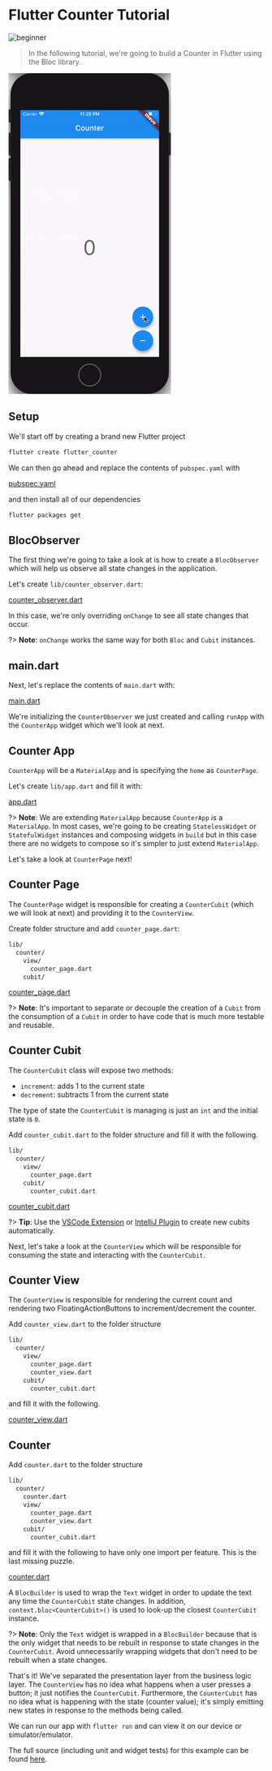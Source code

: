 # Flutter Counter Tutorial

![beginner](https://img.shields.io/badge/level-beginner-green.svg)

> In the following tutorial, we're going to build a Counter in Flutter using the Bloc library.

![demo](./assets/gifs/flutter_counter.gif)

## Setup

We'll start off by creating a brand new Flutter project

```sh
flutter create flutter_counter
```

We can then go ahead and replace the contents of `pubspec.yaml` with

[pubspec.yaml](https://raw.githubusercontent.com/felangel/bloc/master/examples/flutter_counter/pubspec.yaml ":include")

and then install all of our dependencies

```sh
flutter packages get
```

## BlocObserver

The first thing we're going to take a look at is how to create a `BlocObserver` which will help us observe all state changes in the application.

Let's create `lib/counter_observer.dart`:

[counter_observer.dart](https://raw.githubusercontent.com/felangel/bloc/master/examples/flutter_counter/lib/counter_observer.dart ":include")

In this case, we're only overriding `onChange` to see all state changes that occur.

?> **Note**: `onChange` works the same way for both `Bloc` and `Cubit` instances.

## main.dart

Next, let's replace the contents of `main.dart` with:

[main.dart](https://raw.githubusercontent.com/felangel/bloc/master/examples/flutter_counter/lib/main.dart ":include")

We're initializing the `CounterObserver` we just created and calling `runApp` with the `CounterApp` widget which we'll look at next.

## Counter App

`CounterApp` will be a `MaterialApp` and is specifying the `home` as `CounterPage`.

Let's create `lib/app.dart` and fill it with:

[app.dart](https://raw.githubusercontent.com/felangel/bloc/master/examples/flutter_counter/lib/app.dart ":include")

?> **Note**: We are extending `MaterialApp` because `CounterApp` _is_ a `MaterialApp`. In most cases, we're going to be creating `StatelessWidget` or `StatefulWidget` instances and composing widgets in `build` but in this case there are no widgets to compose so it's simpler to just extend `MaterialApp`.

Let's take a look at `CounterPage` next!

## Counter Page

The `CounterPage` widget is responsible for creating a `CounterCubit` (which we will look at next) and providing it to the `CounterView`.

Create folder structure and add `counter_page.dart`:

```text
lib/
  counter/
    view/
      counter_page.dart
    cubit/
```

[counter_page.dart](https://raw.githubusercontent.com/felangel/bloc/master/examples/flutter_counter/lib/counter/view/counter_page.dart ":include")

?> **Note**: It's important to separate or decouple the creation of a `Cubit` from the consumption of a `Cubit` in order to have code that is much more testable and reusable.

## Counter Cubit

The `CounterCubit` class will expose two methods:

- `increment`: adds 1 to the current state
- `decrement`: subtracts 1 from the current state

The type of state the `CounterCubit` is managing is just an `int` and the initial state is `0`.

Add `counter_cubit.dart` to the folder structure and fill it with the following.

```text
lib/
  counter/
    view/
      counter_page.dart
    cubit/
      counter_cubit.dart
```

[counter_cubit.dart](https://raw.githubusercontent.com/felangel/bloc/master/examples/flutter_counter/lib/counter/cubit/counter_cubit.dart ":include")

?> **Tip**: Use the [VSCode Extension](https://marketplace.visualstudio.com/items?itemName=FelixAngelov.bloc) or [IntelliJ Plugin](https://plugins.jetbrains.com/plugin/12129-bloc) to create new cubits automatically.

Next, let's take a look at the `CounterView` which will be responsible for consuming the state and interacting with the `CounterCubit`.

## Counter View

The `CounterView` is responsible for rendering the current count and rendering two FloatingActionButtons to increment/decrement the counter.

Add `counter_view.dart` to the folder structure

```text
lib/
  counter/
    view/
      counter_page.dart
      counter_view.dart
    cubit/
      counter_cubit.dart
```

and fill it with the following.

[counter_view.dart](https://raw.githubusercontent.com/felangel/bloc/master/examples/flutter_counter/lib/counter/view/counter_view.dart ":include")

## Counter

Add `counter.dart` to the folder structure

```text
lib/
  counter/
    counter.dart
    view/
      counter_page.dart
      counter_view.dart
    cubit/
      counter_cubit.dart
```

and fill it with the following to have only one import per feature. This is the last missing puzzle.

[counter.dart](https://raw.githubusercontent.com/felangel/bloc/master/examples/flutter_counter/lib/counter/counter.dart ":include")

A `BlocBuilder` is used to wrap the `Text` widget in order to update the text any time the `CounterCubit` state changes. In addition, `context.bloc<CounterCubit>()` is used to look-up the closest `CounterCubit` instance.

?> **Note**: Only the `Text` widget is wrapped in a `BlocBuilder` because that is the only widget that needs to be rebuilt in response to state changes in the `CounterCubit`. Avoid unnecessarily wrapping widgets that don't need to be rebuilt when a state changes.

That's it! We've separated the presentation layer from the business logic layer. The `CounterView` has no idea what happens when a user presses a button; it just notifies the `CounterCubit`. Furthermore, the `CounterCubit` has no idea what is happening with the state (counter value); it's simply emitting new states in response to the methods being called.

We can run our app with `flutter run` and can view it on our device or simulator/emulator.

The full source (including unit and widget tests) for this example can be found [here](https://github.com/felangel/Bloc/tree/master/examples/flutter_counter).
